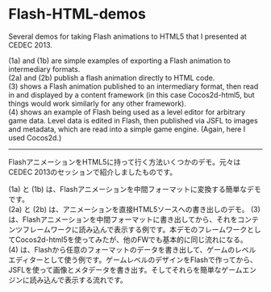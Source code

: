 Flash-HTML-demos
================

Several demos for taking Flash animations to HTML5 that I presented at CEDEC 2013.  

(1a) and (1b) are simple examples of exporting a Flash animation to intermediary formats.  
(2a) and (2b) publish a flash animation directly to HTML code.  
(3) shows a Flash animation published to an intermediary format, then read in and displayed by a content framework (in this case Cocos2d-html5, but things would work similarly for any other framework).  
(4) shows an example of Flash being used as a level editor for arbitrary game data. Level data is edited in Flash, then published via JSFL to images and metadata, which are read into a simple game engine. (Again, here I used Cocos2d.)

---

FlashアニメーションをHTML5に持って行く方法いくつかのデモ。元々はCEDEC 2013のセッションで紹介しましたものです。

(1a) と (1b) は、Flashアニメーションを中間フォーマットに変換する簡単なデモです。  
(2a) と (2b) は、アニメーションを直接HTML5ソースへの書き出しのデモ。
(3) は、Flashアニメーションを中間フォーマットに書き出してから、それをコンテンツフレームワークに読み込んで表示する例です。本デモのフレームワークとしてCocos2d-html5を使ってみたが、他のFWでも基本的に同じ流れになる。  
(4) は、Flashから任意のフォーマットのデータを書き出して、ゲームのレベルエディターとして使う例です。ゲームレベルのデザインをFlashで作ってから、JSFLを使って画像とメタデータを書き出す。そしてそれらを簡単なゲームエンジンに読み込んで表示する流れです。


